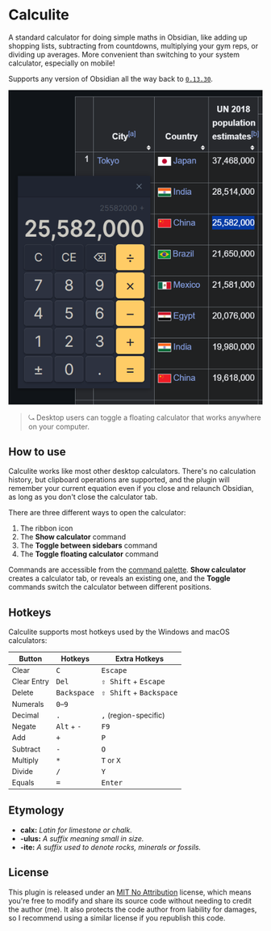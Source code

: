 # Calculite

A standard calculator for doing simple maths in Obsidian, like adding up shopping lists, subtracting from countdowns, multiplying your gym reps, or dividing up averages. More convenient than switching to your system calculator, especially on mobile!

Supports any version of Obsidian all the way back to [`0.13.30`](https://obsidian.md/changelog/2022-03-07-desktop-v0.13.30/).

![Banner](banner.webp)

> ⤿ Desktop users can toggle a floating calculator that works anywhere on your computer.

## How to use

Calculite works like most other desktop calculators. There's no calculation history, but clipboard operations are supported, and the plugin will remember your current equation even if you close and relaunch Obsidian, as long as you don't close the calculator tab.

There are three different ways to open the calculator:

1. The ribbon icon
2. The **Show calculator** command
3. The **Toggle between sidebars** command
4. The **Toggle floating calculator** command

Commands are accessible from the [command palette](https://help.obsidian.md/plugins/command-palette). **Show calculator** creates a calculator tab, or reveals an existing one, and the **Toggle** commands switch the calculator between different positions.

## Hotkeys

Calculite supports most hotkeys used by the Windows and macOS calculators:

| Button      | Hotkeys                       | Extra Hotkeys                             |
| ----------- | ----------------------------- | ----------------------------------------- |
| Clear       | <kbd>C</kbd>                  | <kbd>Escape</kbd>                         |
| Clear Entry | <kbd>Del</kbd>                | <kbd>⇧ Shift</kbd> + <kbd>Escape</kbd>    |
| Delete      | <kbd>Backspace</kbd>          | <kbd>⇧ Shift</kbd> + <kbd>Backspace</kbd> |
| Numerals    | <kbd>0</kbd>–<kbd>9</kbd>     |                                           |
| Decimal     | <kbd>.</kbd>                  | <kbd>,</kbd> (region-specific)            |
| Negate      | <kbd>Alt</kbd> + <kbd>-</kbd> | <kbd>F9</kbd>                             |
| Add         | <kbd>+</kbd>                  | <kbd>P</kbd>                              |
| Subtract    | <kbd>-</kbd>                  | <kbd>O</kbd>                              |
| Multiply    | <kbd>*</kbd>                  | <kbd>T</kbd> or <kbd>X</kbd>              |
| Divide      | <kbd>/</kbd>                  | <kbd>Y</kbd>                              |
| Equals      | <kbd>=</kbd>                  | <kbd>Enter</kbd>                          |

## Etymology

- **calx:** *Latin for limestone or chalk.*
- **-ulus:** *A suffix meaning small in size.*
- **-ite:** *A suffix used to denote rocks, minerals or fossils.*

## License

This plugin is released under an [MIT No Attribution](https://choosealicense.com/licenses/mit-0/) license, which means you're free to modify and share its source code without needing to credit the author (me). It also protects the code author from liability for damages, so I recommend using a similar license if you republish this code.